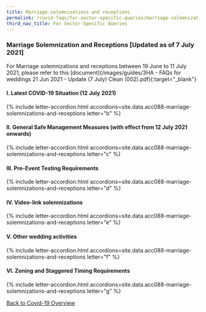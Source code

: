 ```yaml
---
title: Marriage solemnizations and receptions
permalink: /covid-faqs/for-sector-specific-queries/marriage-solemnizations-and-receptions
third_nav_title: For Sector-Specific Queries
---
```


### Marriage Solemnization and Receptions [Updated as of 7 July 2021]

For Marriage solemnizations and receptions between 19 June to 11 July 2021, please refer to this [document](/images/guides/3HA - FAQs for weddings 21 Jun 2021 - Update (7 July) Clean (002).pdf){:target="_blank"}

#### I. Latest COVID-19 Situation (12 July 2021)

{% include letter-accordion.html accordions=site.data.acc088-marriage-solemnizations-and-receptions letter="b" %}

#### II. General Safe Management Measures (with effect from 12 July 2021 onwards)

{% include letter-accordion.html accordions=site.data.acc088-marriage-solemnizations-and-receptions letter="c" %}

#### III. Pre-Event Testing Requirements

{% include letter-accordion.html accordions=site.data.acc088-marriage-solemnizations-and-receptions letter="d" %}

#### IV. Video-link solemnizations

{% include letter-accordion.html accordions=site.data.acc088-marriage-solemnizations-and-receptions letter="e" %}

#### V. Other wedding activities

{% include letter-accordion.html accordions=site.data.acc088-marriage-solemnizations-and-receptions letter="f" %}

#### VI. Zoning and Staggered Timing Requirements

{% include letter-accordion.html accordions=site.data.acc088-marriage-solemnizations-and-receptions letter="g" %}

[Back to Covid-19 Overview](/covid/)
